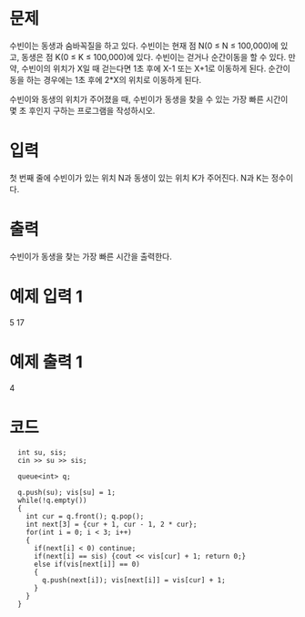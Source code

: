 # 문제
수빈이는 동생과 숨바꼭질을 하고 있다. 수빈이는 현재 점 N(0 ≤ N ≤ 100,000)에 있고, 동생은 점 K(0 ≤ K ≤ 100,000)에 있다. 수빈이는 걷거나 순간이동을 할 수 있다. 만약, 수빈이의 위치가 X일 때 걷는다면 1초 후에 X-1 또는 X+1로 이동하게 된다. 순간이동을 하는 경우에는 1초 후에 2*X의 위치로 이동하게 된다.

수빈이와 동생의 위치가 주어졌을 때, 수빈이가 동생을 찾을 수 있는 가장 빠른 시간이 몇 초 후인지 구하는 프로그램을 작성하시오.

# 입력
첫 번째 줄에 수빈이가 있는 위치 N과 동생이 있는 위치 K가 주어진다. N과 K는 정수이다.

# 출력
수빈이가 동생을 찾는 가장 빠른 시간을 출력한다.

# 예제 입력 1 
5 17
# 예제 출력 1 
4
# 코드
```
  int su, sis;
  cin >> su >> sis;
  
  queue<int> q;
  
  q.push(su); vis[su] = 1;
  while(!q.empty())
  {
    int cur = q.front(); q.pop();
    int next[3] = {cur + 1, cur - 1, 2 * cur};
    for(int i = 0; i < 3; i++)
    {
      if(next[i] < 0) continue;
      if(next[i] == sis) {cout << vis[cur] + 1; return 0;}
      else if(vis[next[i]] == 0)
      {
        q.push(next[i]); vis[next[i]] = vis[cur] + 1; 
      }
    }
  }

```

